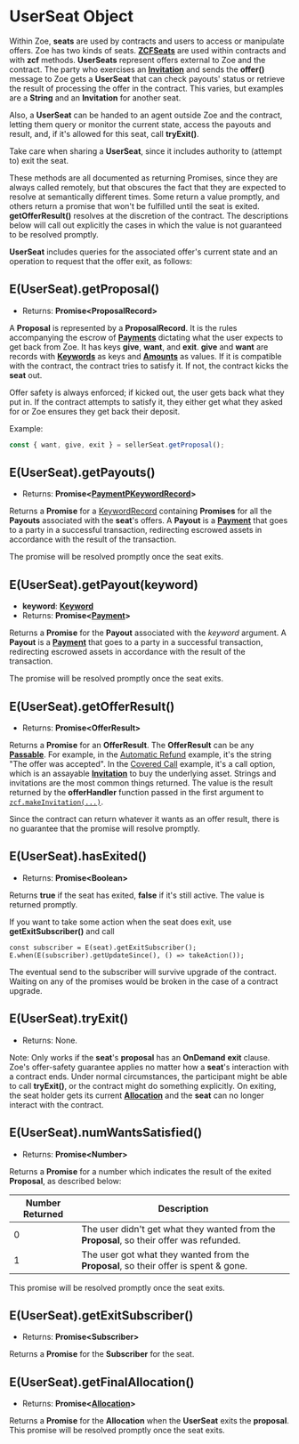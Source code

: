 # UserSeat Object

Within Zoe, **seats** are used by contracts and users to access or manipulate offers.
Zoe has two kinds of seats. **[ZCFSeats](./zcfseat)**
are used within contracts and with **zcf** methods. **UserSeats** represent offers external to
Zoe and the contract. The party who exercises an **[Invitation](./zoe-data-types#invitation)** and sends the **offer()** message
to Zoe gets a **UserSeat** that can check payouts' status or retrieve the result of
processing the offer in the contract. This varies, but examples
are a **String** and an **Invitation** for another seat.

Also, a **UserSeat** can be handed to an agent outside Zoe and the contract, letting
them query or monitor the current state, access the payouts and result,
and, if it's allowed for this seat, call **tryExit()**.

Take care when sharing a **UserSeat**, since it includes authority to (attempt to) exit the seat.

These methods are all documented as returning Promises, since they are always called remotely,
but that obscures the fact that they are expected to resolve at semantically different times.
Some return a value promptly, and others return a promise that won't be fulfilled until the
seat is exited. **getOfferResult()** resolves at the discretion of the contract. The
descriptions below will call out explicitly the cases in which the value is not guaranteed to
be resolved promptly.

**UserSeat** includes queries for the associated offer's current state
and an operation to request that the offer exit, as follows:

## E(UserSeat).getProposal()
  - Returns: **Promise&lt;ProposalRecord>**

A **Proposal** is represented by a **ProposalRecord**. It is the rules
accompanying the escrow of **[Payments](/reference/ertp-api/payment)** dictating what the user expects
to get back from Zoe. It has keys **give**, **want**, and
**exit**. **give** and **want** are records with **[Keywords](./zoe-data-types#keyword)** as keys and
**[Amounts](/reference/ertp-api/ertp-data-types#amount)** as values. If it is compatible with the contract, the
contract tries to satisfy it. If not, the contract kicks the **seat** out.

Offer safety is always enforced; if kicked out, the user gets back
what they put in. If the contract attempts to satisfy it, they either
get what they asked for or Zoe ensures they get back their deposit.

Example:

```js
const { want, give, exit } = sellerSeat.getProposal();
```

## E(UserSeat).getPayouts()
  - Returns: **Promise&lt;[PaymentPKeywordRecord](./zoe-data-types#keywordrecord)>**

Returns a **Promise** for a [KeywordRecord](./zoe-data-types#keywordrecord) containing **Promises** for all the **Payouts** associated with the **seat**'s offers.
A **Payout** is a **[Payment](/reference/ertp-api/payment)** that goes to a party in a successful transaction,
redirecting escrowed assets in accordance with the result of the transaction.

The promise will be resolved promptly once the seat exits.

## E(UserSeat).getPayout(keyword)
  - **keyword**: **[Keyword](./zoe-data-types#keyword)**
  - Returns: **Promise&lt;[Payment](/reference/ertp-api/payment)>**

Returns a **Promise** for the **Payout** associated with the *keyword* argument.
A **Payout** is a **[Payment](/reference/ertp-api/payment)** that goes to a party in a successful transaction,
redirecting escrowed assets in accordance with the result of the transaction.

The promise will be resolved promptly once the seat exits.

## E(UserSeat).getOfferResult()
  - Returns: **Promise&lt;OfferResult>**

Returns a **Promise** for an **OfferResult**. The **OfferResult** can be any **[Passable](/glossary/#passable)**.
For example, in the [Automatic Refund](/guides/zoe/contracts/automatic-refund) example, it's the string "The offer was accepted".
In the [Covered Call](/guides/zoe/contracts/covered-call) example, it's a call option, which is an assayable **[Invitation](./zoe-data-types#invitation)**
to buy the underlying asset. Strings and invitations are the most common things returned.
The value is the result returned by the **offerHandler** function passed
in the first argument to [`zcf.makeInvitation(...)`](./zoe-contract-facet#zcf-makeinvitation-offerhandler-description-customdetails-proposalshape).

Since the contract can return whatever it wants as an offer result, there is no guarantee that the
promise will resolve promptly.

## E(UserSeat).hasExited()
  - Returns: **Promise&lt;Boolean>**

Returns **true** if the seat has exited, **false** if it's still active. The value is returned
promptly.

If you want to take some action when the seat does exit, use **getExitSubscriber()** and call
```
const subscriber = E(seat).getExitSubscriber();
E.when(E(subscriber).getUpdateSince(), () => takeAction());
```

The eventual send to the subscriber will survive upgrade of the contract. Waiting on any of the
promises would be broken in the case of a contract upgrade.

## E(UserSeat).tryExit()
  - Returns: None.

Note: Only works if the **seat**'s **proposal** has an **OnDemand** **exit** clause.
Zoe's offer-safety guarantee applies no matter how a **seat**'s interaction with
a contract ends. Under normal
circumstances, the participant might be able to call **tryExit()**, or the
contract might do something explicitly. On exiting, the seat holder
gets its current **[Allocation](./zoe-data-types#allocation)** and the **seat** can no longer interact with the contract.

## E(UserSeat).numWantsSatisfied()
- Returns: **Promise&lt;Number>**

Returns a **Promise** for a number which indicates the result of the exited **Proposal**, as described below:

| Number Returned | Description |
| --- | --- |
| 0 | The user didn't get what they wanted from the **Proposal**, so their offer was refunded. |
| 1 | The user got what they wanted from the **Proposal**, so their offer is spent & gone. |

This promise will be resolved promptly once the seat exits.

## E(UserSeat).getExitSubscriber()
- Returns: **Promise&lt;Subscriber>**

Returns a **Promise** for the **Subscriber** for the seat.


## E(UserSeat).getFinalAllocation()
- Returns: **Promise&lt;[Allocation](./zoe-data-types#allocation)>**

Returns a **Promise** for the **Allocation** when the **UserSeat** exits the **proposal**.
This promise will be resolved promptly once the seat exits.
